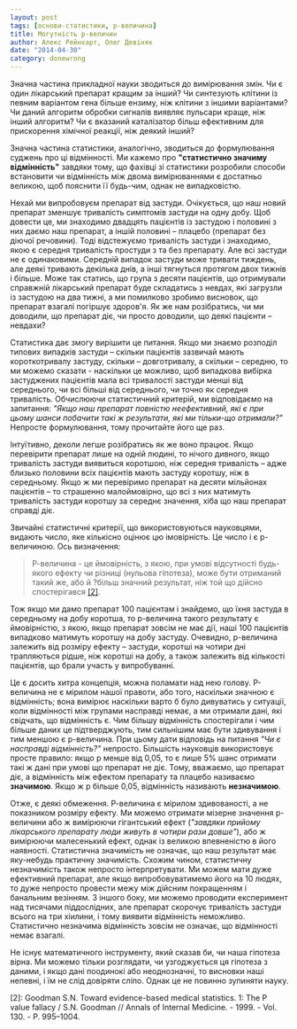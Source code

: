 ```yaml
---
layout: post
tags: [основи-статистики, р-величина]
title: Могутність р-величин
author: Алекс Рейнхарт, Олег Девіняк
date: "2014-04-30" 
category: donewrong
---
```

Значна частина прикладної науки зводиться до вимірювання змін. Чи є один лікарський препарат кращим за інший? Чи синтезують клітини із певним варіантом гена більше ензиму, ніж клітини з іншими варіантами? Чи даний алгоритм обробки сигналів виявляє пульсари краще, ніж інший алгоритм? Чи є вказаний каталізатор більш ефективним для прискорення хімічної реакції, ніж деякий інший?

Значна частина статистики, аналогічно, зводиться до формулювання суджень про ці відмінності. Ми кажемо про **"статистично значиму відмінність"** завдяки тому, що фахівці зі статистики розробили способи встановити чи відмінність між двома вимірюваннями є достатньо великою, щоб пояснити її будь-чим, однак не випадковістю.

Нехай ми випробовуєм препарат від застуди. Очікується, що наш новий препарат зменшує тривалість симптомів застуди на одну добу. Щоб довести це, ми знаходимо двадцять пацієнтів із застудою і половині з них даємо наш препарат, а іншій половині – плацебо (препарат без діючої речовини). Тоді відстежуємо тривалість застуди і знаходимо, якою є середня тривалість простуди з та без препарату. 
Але всі застуди не є одинаковими. Середній випадок застуди може тривати тиждень, але деякі тривають декілька днів, а інші тягнуться протягом двох тижнів і більше. Може так статись, що група з десяти пацієнтів, що отримували справжній лікарський препарат буде складатись з невдах, які загрузли із застудою на два тижні, а ми помилково зробимо висновок, що препарат взагалі погіршує здоров'я. Як же нам розібратись, чи ми доводили, що препарат діє, чи просто доводили, що деякі пацієнти – невдахи?

Статистика дає змогу вирішити це питання. Якщо ми знаємо розподіл типових випадків застуди – скільки пацієнтів зазвичай мають короткотривалу застуду, скільки – довготривалу, а скільки – середню, то ми можемо сказати - наскільки це можливо, щоб випадкова вибірка застуджених пацієнтів мала всі тривалості застуди менші від середнього, чи всі більші від середнього, чи точно як середня тривалість. Обчислюючи статистичний критерій, ми відповідаємо на запитання: *"Якщо наш препарат повністю неефективний, які є при цьому шанси побачити такі ж результати, які ми тільки-що отримали?"*
Непросте формулювання, тому прочитайте його ще раз.

Інтуїтивно, деколи легше розібратись як же воно працює. Якщо перевірити препарат лише на одній людині, то нічого дивного, якщо тривалість застуди виявиться коротшою, ніж середня тривалість – адже близько половини всіх пацієнтів мають застуду коротшу, ніж в середньому. Якщо ж ми перевіримо препарат на десяти мільйонах пацієнтів – то страшенно малоймовірно, що всі з них матимуть тривалість застуди коротшу за середнє значення, хіба що наш препарат справді діє. 

Звичайні статистичні критерії, що використовуються науковцями, видають число, яке кількісно оцінює цю імовірність. Це число і є р-величиною. Ось визначення:
> Р-величина - це ймовірність, з якою, при умові відсутності будь-якого ефекту чи різниці (нульова гіпотеза), може бути отриманий такий же, або й ?більш значний результат, ніж той що дійсно спостерігався <a href="#Goodman">\[2\]</a>.

Тож якщо ми дамо препарат 100 пацієнтам і знайдемо, що їхня застуда в середньому на добу коротша, то р-величина такого результату є ймовірністю, з якою, якщо препарат зовсім не має дії, наші 100 пацієнтів випадково матимуть коротшу на добу застуду. Очевидно, р-величина залежить від розміру ефекту – застуди, коротші на чотири дні трапляються рідше, ніж коротші на добу, а також залежить від кількості пацієнтів, що брали участь у випробуванні.

Це є досить хитра концепція, можна поламати над нею голову. Р-величина не є мірилом нашої правоти, або того, наскільки значною є відмінність; вона вимірює наскільки варто б було дивуватись у ситуації, коли відмінності між групами насправді немає, а ми отримали дані, які свідчать, що відмінність є. Чим більшу відмінність спостерігали і чим більше даних це підтверджують, тим сильнішим має бути здивування і тим меншою є р-величина. 
При цьому дати відповідь на питання *"Чи є насправді відмінність?"* непросто. Більшість науковців використовує просте правило: якщо р менше від 0,05, то є лише 5% шанс отримати такі ж дані при умові що препарат не діє. Тому, вважаємо, що препарат діє, а відмінність між ефектом препарату та плацебо називаємо **значимою**. Якщо ж р більше 0,05, відмінність називають **незначимою**.

Отже, є деякі обмеження. Р-величина є мірилом здивованості, а не показником розміру ефекту. Ми можемо отримати мізерне значення р-величини або ж вимірюючи гігантський ефект (*"завдяки прийому лікарського препарату люди живуть в чотири рази довше"*), або ж вимірюючи малесенький ефект, однак із великою впевненістю в його наявності. Статистична значимість не означає, що наш результат має яку-небудь практичну значимість. 
Схожим чином, статистичну незначимість також непросто інтерпретувати. Ми можем мати дуже ефективний препарат, але якщо випробовуватимемо його на 10 людях, то дуже непросто провести межу між дійсним покращенням і банальним везінням. З іншого боку, ми можемо проводити експеримент над тисячами піддослідних, але препарат скорочує тривалість застуди всього на три хіилини, і тому виявити відмінність неможливо. Статистично незначима відмінність зовсім не означає, що відмінності немає взагалі.


Не існує математичного інструменту, який сказав би, чи наша гіпотеза вірна. Ми можемо тільки розглядати, чи узгоджується ця гіпотеза з даними, і якщо дані поодинокі або неоднозначні, то висновки наші непевні, і їм не слід довіряти сліпо.
Однак це не повинно зупиняти науку.

<a name="Goodman" id="anchor">\[2\]: Goodman S.N. Toward evidence-based medical statistics. 1: The P value fallacy / S.N. Goodman // Annals of Internal Medicine. - 1999. - Vol. 130. - P. 995–1004.</a>
